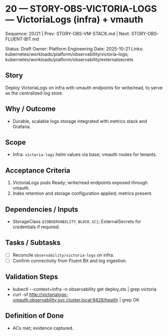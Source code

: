 # 20 — STORY-OBS-VICTORIA-LOGS — VictoriaLogs (infra) + vmauth

Sequence: 20/21 | Prev: STORY-OBS-VM-STACK.md | Next: STORY-OBS-FLUENT-BIT.md

Status: Draft
Owner: Platform Engineering
Date: 2025-10-21
Links: kubernetes/workloads/platform/observability/victoria-logs; kubernetes/workloads/platform/observability/externalsecrets

## Story
Deploy VictoriaLogs on infra with vmauth endpoints for write/read, to serve as the centralized log store.

## Why / Outcome
- Durable, scalable logs storage integrated with metrics stack and Grafana.

## Scope
- Infra: `victoria-logs` helm values via base; vmauth routes for tenants.

## Acceptance Criteria
1) VictoriaLogs pods Ready; write/read endpoints exposed through vmauth.
2) Index retention and storage configuration applied; metrics present.

## Dependencies / Inputs
- StorageClass `${OBSERVABILITY_BLOCK_SC}`; ExternalSecrets for credentials if required.

## Tasks / Subtasks
- [ ] Reconcile `observability/victoria-logs` on infra.
- [ ] Confirm connectivity from Fluent Bit and log ingestion.

## Validation Steps
- kubectl --context=infra -n observability get deploy,sts | grep victoria
- curl -sf http://victorialogs-vmauth.observability.svc.cluster.local:9428/health | grep OK

## Definition of Done
- ACs met; evidence captured.

